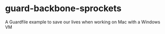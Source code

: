 guard-backbone-sprockets
========================

A Guardfile example to save our lives when working on Mac with a Windows VM